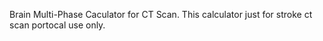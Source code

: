 Brain Multi-Phase Caculator for CT Scan.
This calculator just for stroke ct scan portocal use only.
